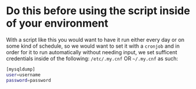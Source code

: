 # Do this before using the script inside of your environment 

With a script like this you would want to have it run either every day or on some kind of schedule, so we would want to set it with a `cronjob` and in order for it to run automatically without needing input, we set sufficent credentials inside of the following: `/etc/.my.cnf` OR `~/.my.cnf` as such: 
 
```bash
[mysqldump]
user=username
password=password
```

